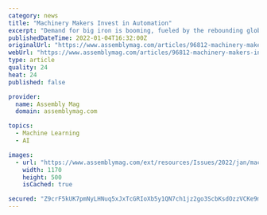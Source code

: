 ```yaml
---
category: news
title: "Machinery Makers Invest in Automation"
excerpt: "Demand for big iron is booming, fueled by the rebounding global economy and the Biden administration’s infrastructure initiative. That’s good news for manufacturers of tractors and other types of agricultural and construction equipment."
publishedDateTime: 2022-01-04T16:32:00Z
originalUrl: "https://www.assemblymag.com/articles/96812-machinery-makers-invest-in-automation"
webUrl: "https://www.assemblymag.com/articles/96812-machinery-makers-invest-in-automation"
type: article
quality: 24
heat: 24
published: false

provider:
  name: Assembly Mag
  domain: assemblymag.com

topics:
  - Machine Learning
  - AI

images:
  - url: "https://www.assemblymag.com/ext/resources/Issues/2022/jan/machinery/asb0122machinery1.jpg?height=635&t=1641313476&width=1200"
    width: 1170
    height: 500
    isCached: true

secured: "Z9crF5kUK7pmNyLHNuq5xJxTcGRIoXb5y1QN7ch1jz2go3ScbKsdOzzVCKe9mWbRqh7T6CgH5+r1J1ehOwdjYJj8ANHYXwU6rnTerHB4hdso5rmIVnYT5FM/YDyRkYy8VoIOj3NWAc+gizRqnukhKgIMH2eZF60r+/kl7oPTPRu/FqUbZUBSt/6miK4qcaPENfrFf8czJlQW6ySXMlG0URGapGF8uLxKsoCYXjXRR75j7qfkdg3bJXs4aSU4n9A2HiT7JUm2I+nQeE4sF7LFjLwF94Zzjcor/nvf3/UrpsRyItMw8328Yy5zrmiS+WSujK75WxVrFOT9iEvY61fLteJAtQSERQb/ZQIwa39mslE=;YOJtT3UW9ZgVpnHzH2LWNQ=="
---
```


